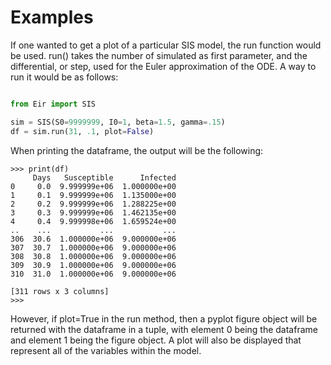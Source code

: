 # Examples

If one wanted to get a plot of a particular SIS model, the run function would be used. run() takes the number of simulated as first parameter, and the differential, or step, used for the Euler approximation of the ODE. A way to run it would be as follows:

```python 

from Eir import SIS

sim = SIS(S0=9999999, I0=1, beta=1.5, gamma=.15)
df = sim.run(31, .1, plot=False)

```

When printing the dataframe, the output will be the following:

```
>>> print(df)
     Days   Susceptible      Infected
0     0.0  9.999999e+06  1.000000e+00
1     0.1  9.999999e+06  1.135000e+00
2     0.2  9.999999e+06  1.288225e+00
3     0.3  9.999999e+06  1.462135e+00
4     0.4  9.999998e+06  1.659524e+00
..    ...           ...           ...
306  30.6  1.000000e+06  9.000000e+06
307  30.7  1.000000e+06  9.000000e+06
308  30.8  1.000000e+06  9.000000e+06
309  30.9  1.000000e+06  9.000000e+06
310  31.0  1.000000e+06  9.000000e+06

[311 rows x 3 columns]
>>> 
```

However, if plot=True in the run method, then a pyplot figure object will be returned with the dataframe in a tuple, with element 0 being the dataframe and element 1 being the figure object. A plot will also be displayed that represent all of the variables within the model.

